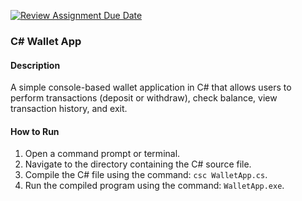 [![Review Assignment Due Date](https://classroom.github.com/assets/deadline-readme-button-24ddc0f5d75046c5622901739e7c5dd533143b0c8e959d652212380cedb1ea36.svg)](https://classroom.github.com/a/hy8NMZUz)

### C# Wallet App

#### Description
A simple console-based wallet application in C# that allows users to perform transactions (deposit or withdraw), check balance, view transaction history, and exit.

#### How to Run
1. Open a command prompt or terminal.
2. Navigate to the directory containing the C# source file.
3. Compile the C# file using the command: `csc WalletApp.cs`.
4. Run the compiled program using the command: `WalletApp.exe`.

